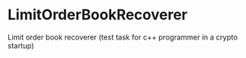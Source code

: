 # LimitOrderBookRecoverer
Limit order book recoverer (test task for c++ programmer in a crypto startup)
